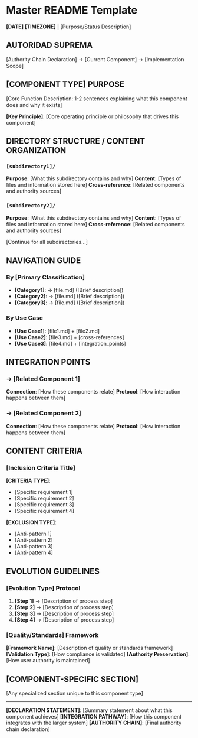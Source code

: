 # Master README Template

**[DATE] [TIMEZONE]** | [Purpose/Status Description]

## AUTORIDAD SUPREMA
[Authority Chain Declaration] → [Current Component] → [Implementation Scope]

## [COMPONENT TYPE] PURPOSE
[Core Function Description: 1-2 sentences explaining what this component does and why it exists]

**[Key Principle]**: [Core operating principle or philosophy that drives this component]

## DIRECTORY STRUCTURE / CONTENT ORGANIZATION

### `[subdirectory1]/`
**Purpose**: [What this subdirectory contains and why]
**Content**: [Types of files and information stored here]
**Cross-reference**: [Related components and authority sources]

### `[subdirectory2]/`
**Purpose**: [What this subdirectory contains and why]
**Content**: [Types of files and information stored here]
**Cross-reference**: [Related components and authority sources]

[Continue for all subdirectories...]

## NAVIGATION GUIDE

### By [Primary Classification]
- **[Category1]**: → [file.md] ([Brief description])
- **[Category2]**: → [file.md] ([Brief description])
- **[Category3]**: → [file.md] ([Brief description])

### By Use Case
- **[Use Case1]**: [file1.md] + [file2.md]
- **[Use Case2]**: [file3.md] + [cross-references]
- **[Use Case3]**: [file4.md] + [integration_points]

## INTEGRATION POINTS

### → [Related Component 1]
**Connection**: [How these components relate]
**Protocol**: [How interaction happens between them]

### → [Related Component 2] 
**Connection**: [How these components relate]
**Protocol**: [How interaction happens between them]

## CONTENT CRITERIA

### [Inclusion Criteria Title]
**[CRITERIA TYPE]**:
- [Specific requirement 1]
- [Specific requirement 2]
- [Specific requirement 3]
- [Specific requirement 4]

**[EXCLUSION TYPE]**:
- [Anti-pattern 1]
- [Anti-pattern 2]
- [Anti-pattern 3]
- [Anti-pattern 4]

## EVOLUTION GUIDELINES

### [Evolution Type] Protocol
1. **[Step 1]** → [Description of process step]
2. **[Step 2]** → [Description of process step]
3. **[Step 3]** → [Description of process step]
4. **[Step 4]** → [Description of process step]

### [Quality/Standards] Framework
**[Framework Name]**: [Description of quality or standards framework]
**[Validation Type]**: [How compliance is validated]
**[Authority Preservation]**: [How user authority is maintained]

## [COMPONENT-SPECIFIC SECTION]
[Any specialized section unique to this component type]

---

**[DECLARATION STATEMENT]**: [Summary statement about what this component achieves]
**[INTEGRATION PATHWAY]**: [How this component integrates with the larger system]
**[AUTHORITY CHAIN]**: [Final authority chain declaration]